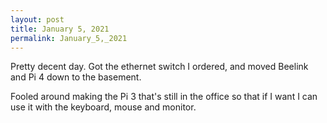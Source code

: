 ```yaml
---
layout: post
title: January 5, 2021
permalink: January_5,_2021
---
```


Pretty decent day. Got the ethernet switch I ordered, and moved Beelink and Pi 4 down to the basement. 

Fooled around making the Pi 3 that's still in the office so that if I want I can use it with the keyboard, mouse and monitor. 
